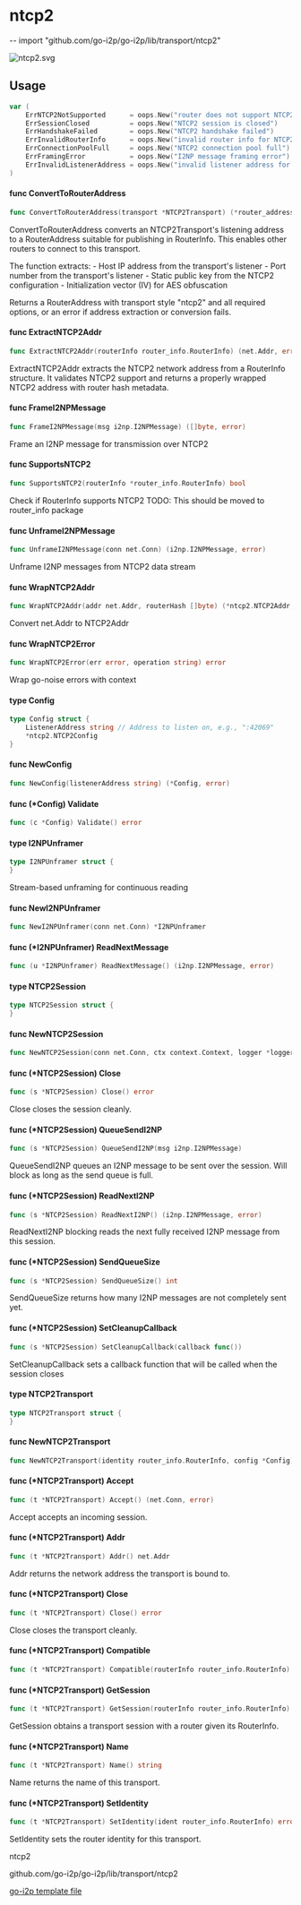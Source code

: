 # ntcp2
--
    import "github.com/go-i2p/go-i2p/lib/transport/ntcp2"

![ntcp2.svg](ntcp2.svg)



## Usage

```go
var (
	ErrNTCP2NotSupported      = oops.New("router does not support NTCP2")
	ErrSessionClosed          = oops.New("NTCP2 session is closed")
	ErrHandshakeFailed        = oops.New("NTCP2 handshake failed")
	ErrInvalidRouterInfo      = oops.New("invalid router info for NTCP2")
	ErrConnectionPoolFull     = oops.New("NTCP2 connection pool full")
	ErrFramingError           = oops.New("I2NP message framing error")
	ErrInvalidListenerAddress = oops.New("invalid listener address for NTCP2")
)
```

#### func  ConvertToRouterAddress

```go
func ConvertToRouterAddress(transport *NTCP2Transport) (*router_address.RouterAddress, error)
```
ConvertToRouterAddress converts an NTCP2Transport's listening address to a
RouterAddress suitable for publishing in RouterInfo. This enables other routers
to connect to this transport.

The function extracts: - Host IP address from the transport's listener - Port
number from the transport's listener - Static public key from the NTCP2
configuration - Initialization vector (IV) for AES obfuscation

Returns a RouterAddress with transport style "ntcp2" and all required options,
or an error if address extraction or conversion fails.

#### func  ExtractNTCP2Addr

```go
func ExtractNTCP2Addr(routerInfo router_info.RouterInfo) (net.Addr, error)
```
ExtractNTCP2Addr extracts the NTCP2 network address from a RouterInfo structure.
It validates NTCP2 support and returns a properly wrapped NTCP2 address with
router hash metadata.

#### func  FrameI2NPMessage

```go
func FrameI2NPMessage(msg i2np.I2NPMessage) ([]byte, error)
```
Frame an I2NP message for transmission over NTCP2

#### func  SupportsNTCP2

```go
func SupportsNTCP2(routerInfo *router_info.RouterInfo) bool
```
Check if RouterInfo supports NTCP2 TODO: This should be moved to router_info
package

#### func  UnframeI2NPMessage

```go
func UnframeI2NPMessage(conn net.Conn) (i2np.I2NPMessage, error)
```
Unframe I2NP messages from NTCP2 data stream

#### func  WrapNTCP2Addr

```go
func WrapNTCP2Addr(addr net.Addr, routerHash []byte) (*ntcp2.NTCP2Addr, error)
```
Convert net.Addr to NTCP2Addr

#### func  WrapNTCP2Error

```go
func WrapNTCP2Error(err error, operation string) error
```
Wrap go-noise errors with context

#### type Config

```go
type Config struct {
	ListenerAddress string // Address to listen on, e.g., ":42069"
	*ntcp2.NTCP2Config
}
```


#### func  NewConfig

```go
func NewConfig(listenerAddress string) (*Config, error)
```

#### func (*Config) Validate

```go
func (c *Config) Validate() error
```

#### type I2NPUnframer

```go
type I2NPUnframer struct {
}
```

Stream-based unframing for continuous reading

#### func  NewI2NPUnframer

```go
func NewI2NPUnframer(conn net.Conn) *I2NPUnframer
```

#### func (*I2NPUnframer) ReadNextMessage

```go
func (u *I2NPUnframer) ReadNextMessage() (i2np.I2NPMessage, error)
```

#### type NTCP2Session

```go
type NTCP2Session struct {
}
```


#### func  NewNTCP2Session

```go
func NewNTCP2Session(conn net.Conn, ctx context.Context, logger *logger.Entry) *NTCP2Session
```

#### func (*NTCP2Session) Close

```go
func (s *NTCP2Session) Close() error
```
Close closes the session cleanly.

#### func (*NTCP2Session) QueueSendI2NP

```go
func (s *NTCP2Session) QueueSendI2NP(msg i2np.I2NPMessage)
```
QueueSendI2NP queues an I2NP message to be sent over the session. Will block as
long as the send queue is full.

#### func (*NTCP2Session) ReadNextI2NP

```go
func (s *NTCP2Session) ReadNextI2NP() (i2np.I2NPMessage, error)
```
ReadNextI2NP blocking reads the next fully received I2NP message from this
session.

#### func (*NTCP2Session) SendQueueSize

```go
func (s *NTCP2Session) SendQueueSize() int
```
SendQueueSize returns how many I2NP messages are not completely sent yet.

#### func (*NTCP2Session) SetCleanupCallback

```go
func (s *NTCP2Session) SetCleanupCallback(callback func())
```
SetCleanupCallback sets a callback function that will be called when the session
closes

#### type NTCP2Transport

```go
type NTCP2Transport struct {
}
```


#### func  NewNTCP2Transport

```go
func NewNTCP2Transport(identity router_info.RouterInfo, config *Config) (*NTCP2Transport, error)
```

#### func (*NTCP2Transport) Accept

```go
func (t *NTCP2Transport) Accept() (net.Conn, error)
```
Accept accepts an incoming session.

#### func (*NTCP2Transport) Addr

```go
func (t *NTCP2Transport) Addr() net.Addr
```
Addr returns the network address the transport is bound to.

#### func (*NTCP2Transport) Close

```go
func (t *NTCP2Transport) Close() error
```
Close closes the transport cleanly.

#### func (*NTCP2Transport) Compatible

```go
func (t *NTCP2Transport) Compatible(routerInfo router_info.RouterInfo) bool
```

#### func (*NTCP2Transport) GetSession

```go
func (t *NTCP2Transport) GetSession(routerInfo router_info.RouterInfo) (transport.TransportSession, error)
```
GetSession obtains a transport session with a router given its RouterInfo.

#### func (*NTCP2Transport) Name

```go
func (t *NTCP2Transport) Name() string
```
Name returns the name of this transport.

#### func (*NTCP2Transport) SetIdentity

```go
func (t *NTCP2Transport) SetIdentity(ident router_info.RouterInfo) error
```
SetIdentity sets the router identity for this transport.



ntcp2 

github.com/go-i2p/go-i2p/lib/transport/ntcp2

[go-i2p template file](/template.md)
